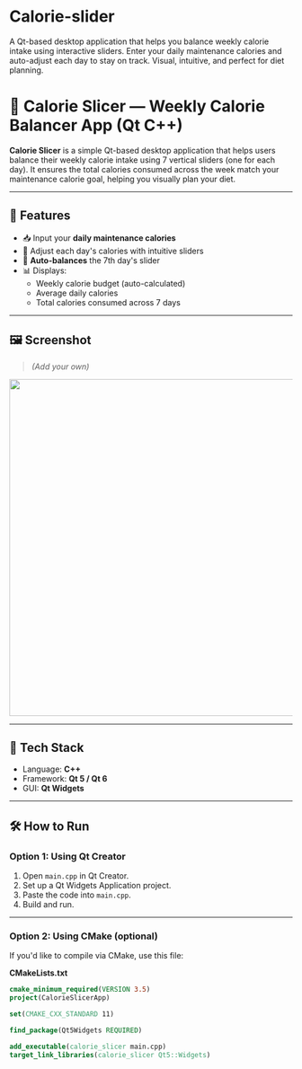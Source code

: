 # Calorie-slider
A Qt-based desktop application that helps you balance weekly calorie intake using interactive sliders. Enter your daily maintenance calories and auto-adjust each day to stay on track. Visual, intuitive, and perfect for diet planning.

# 🧮 Calorie Slicer — Weekly Calorie Balancer App (Qt C++)

**Calorie Slicer** is a simple Qt-based desktop application that helps users balance their weekly calorie intake using 7 vertical sliders (one for each day). It ensures the total calories consumed across the week match your maintenance calorie goal, helping you visually plan your diet.

---

## 🚀 Features

- 📥 Input your **daily maintenance calories**
- 📆 Adjust each day's calories with intuitive sliders
- 🔁 **Auto-balances** the 7th day's slider
- 📊 Displays:
  - Weekly calorie budget (auto-calculated)
  - Average daily calories
  - Total calories consumed across 7 days

---

## 🖼️ Screenshot
> *(Add your own)*  
<img src="./screenshots/app-preview.png" width="600">

---

## 🧰 Tech Stack

- Language: **C++**
- Framework: **Qt 5 / Qt 6**
- GUI: **Qt Widgets**

---

## 🛠️ How to Run

### Option 1: Using Qt Creator

1. Open `main.cpp` in Qt Creator.
2. Set up a Qt Widgets Application project.
3. Paste the code into `main.cpp`.
4. Build and run.

---

### Option 2: Using CMake (optional)

If you'd like to compile via CMake, use this file:

**CMakeLists.txt**
```cmake
cmake_minimum_required(VERSION 3.5)
project(CalorieSlicerApp)

set(CMAKE_CXX_STANDARD 11)

find_package(Qt5Widgets REQUIRED)

add_executable(calorie_slicer main.cpp)
target_link_libraries(calorie_slicer Qt5::Widgets)
